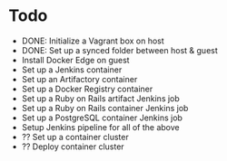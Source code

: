 # Todo

- DONE:  Initialize a Vagrant box on host
- DONE:  Set up a synced folder between host & guest
- Install Docker Edge on guest
- Set up a Jenkins container
- Set up an Artifactory container
- Set up a Docker Registry container
- Set up a Ruby on Rails artifact Jenkins job
- Set up a Ruby on Rails container Jenkins job
- Set up a PostgreSQL container Jenkins job
- Setup Jenkins pipeline for all of the above
- ?? Set up a container cluster
- ?? Deploy container cluster
